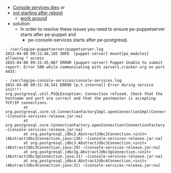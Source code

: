 * [Console services dies](https://tickets.puppetlabs.com/browse/ENTERPRISE-482) or
* [not starting after reboot](https://tickets.puppetlabs.com/browse/ENTERPRISE-502)
	* [work around](https://tickets.puppetlabs.com/browse/ENTERPRISE-483)
* solution: 
	* In order to resolve these issues you need to ensure pe-puppetserver starts after pe-puppet and 
        * pe-console-services starts after pe-postgresql.
```
- /var/log/pe-puppetserver/puppetserver.log
2015-04-08 09:31:40,105 INFO  [puppet-server] mount[pe_modules] allowing * access
2015-04-08 09:31:45,067 ERROR [puppet-server] Puppet Unable to submit report: Error 500 while communicating with server1.cracker.org on port 4435:

- /var/log/pe-console-services/console-services.log
2015-04-08 09:31:34,541 ERROR [p.t.internal] Error during service init!!!
org.postgresql.util.PSQLException: Connection refused. Check that the hostname and port are correct and that the postmaster is accepting TCP/IP connections.
        at org.postgresql.core.v3.ConnectionFactoryImpl.openConnectionImpl(ConnectionFactoryImpl.java:207) ~[console-services-release.jar:na]
        at org.postgresql.core.ConnectionFactory.openConnection(ConnectionFactory.java:64) ~[console-services-release.jar:na]
        at org.postgresql.jdbc2.AbstractJdbc2Connection.<init>(AbstractJdbc2Connection.java:136) ~[console-services-release.jar:na]
        at org.postgresql.jdbc3.AbstractJdbc3Connection.<init>(AbstractJdbc3Connection.java:29) ~[console-services-release.jar:na]
        at org.postgresql.jdbc3g.AbstractJdbc3gConnection.<init>(AbstractJdbc3gConnection.java:21) ~[console-services-release.jar:na]
        at org.postgresql.jdbc4.AbstractJdbc4Connection.<init>(AbstractJdbc4Connection.java:31) ~[console-services-release.jar:na]
```
